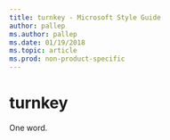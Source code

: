 ```yaml
---
title: turnkey - Microsoft Style Guide
author: pallep
ms.author: pallep
ms.date: 01/19/2018
ms.topic: article
ms.prod: non-product-specific
---
```


# turnkey

One word. 
